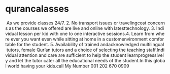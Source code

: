 # qurancalasses
 As we provide classes 24/7. 2. No transport issues or travelingcost concerns as the courses we offered are live and online with latesttechnology. 3. Individual lesson per kid with one to one interactive sessions.4. Learn from where ever you want even while sitting at home in a customenvironment comfortable for the student. 5. Availability of trained andacknowledged multilingual tutors, female Qur’an tutors and a choice of selecting the teaching staff.Individual attention and care are sufficient to help the student learnprogressively and let the tutor cater all the educational needs of the student.In this global world having your kids.call My Number 001 202 670 0909
